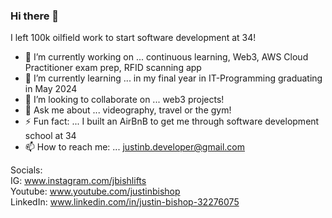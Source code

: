 ### Hi there 👋

I left 100k oilfield work to start software development at 34!

- 🔭 I’m currently working on ... continuous learning, Web3, AWS Cloud Practitioner exam prep, RFID scanning app
- 🌱 I’m currently learning ... in my final year in IT-Programming graduating in May 2024
- 👯 I’m looking to collaborate on ... web3 projects!
- 💬 Ask me about ... videography, travel or the gym!
- ⚡ Fun fact: ... I built an AirBnB to get me through software development school at 34
- 📫 How to reach me: ... justinb.developer@gmail.com

Socials:   
IG: www.instagram.com/jbishlifts   
Youtube: www.youtube.com/justinbishop   
LinkedIn: www.linkedin.com/in/justin-bishop-32276075 
